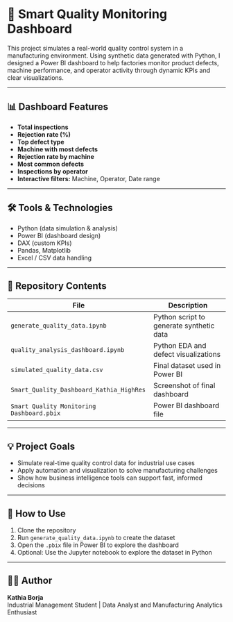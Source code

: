 # 🧵 Smart Quality Monitoring Dashboard

This project simulates a real-world quality control system in a manufacturing environment. Using synthetic data generated with Python, I designed a Power BI dashboard to help factories monitor product defects, machine performance, and operator activity through dynamic KPIs and clear visualizations.

---

## 📊 Dashboard Features

- **Total inspections**
- **Rejection rate (%)**
- **Top defect type**
- **Machine with most defects**
- **Rejection rate by machine**
- **Most common defects**
- **Inspections by operator**
- **Interactive filters:** Machine, Operator, Date range

---

## 🛠 Tools & Technologies

- Python (data simulation & analysis)
- Power BI (dashboard design)
- DAX (custom KPIs)
- Pandas, Matplotlib
- Excel / CSV data handling

---

## 📁 Repository Contents

| File                                      | Description                               |
|-------------------------------------------|-------------------------------------------|
| `generate_quality_data.ipynb`             | Python script to generate synthetic data  |
| `quality_analysis_dashboard.ipynb`        | Python EDA and defect visualizations      |
| `simulated_quality_data.csv`              | Final dataset used in Power BI            |
| `Smart_Quality_Dashboard_Kathia_HighRes`  | Screenshot of final dashboard             |
| `Smart Quality Monitoring Dashboard.pbix` | Power BI dashboard file                   |

---

## 💡 Project Goals

- Simulate real-time quality control data for industrial use cases
- Apply automation and visualization to solve manufacturing challenges
- Show how business intelligence tools can support fast, informed decisions

---

## 🔗 How to Use

1. Clone the repository  
2. Run `generate_quality_data.ipynb` to create the dataset  
3. Open the `.pbix` file in Power BI to explore the dashboard  
4. Optional: Use the Jupyter notebook to explore the dataset in Python

---

## 👩‍💻 Author

**Kathia Borja**  
Industrial Management Student | Data Analyst and Manufacturing Analytics Enthusiast  


